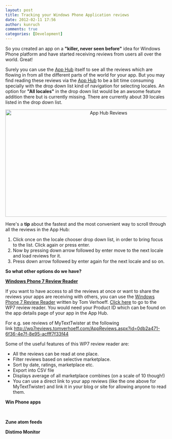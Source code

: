 ```yaml
---
layout: post
title: Tracking your Windows Phone Application reviews
date: 2012-02-11 17:56
author: kunruch
comments: true
categories: [Development]
---
```

So you created an app on a <strong>"killer, never seen before"</strong> idea for Windows Phone platform and have started receiving reviews from users all over the world. Great!

Surely you can use the <a title="create.msdn.com" href="http://create.msdn.com" target="_blank">App Hub</a> itself to see all the reviews which are flowing in from all the different parts of the world for your app. But you may find reading these reviews via the <a title="create.msdn.com" href="http://create.msdn.com" target="_blank">App Hub</a> to be a bit time consuming specially with the drop down list kind of navigation for selecting locales. An option for <strong>"All locales"</strong> in the drop down list would be an awsome feature addition there but is currently missing. There are currently about 39 locales listed in the drop down list.
<p style="text-align: center"><a href="https://kunruchcreations.com/wp-content/uploads/2012/01/apphubreviews.png"><img class="wp-image-349 aligncenter" title="App Hub Reviews" src="https://kunruchcreations.com/wp-content/uploads/2012/01/apphubreviews.png" alt="App Hub Reviews" width="629" height="334" /></a></p>
Here's a <strong>tip</strong> about the fastest and the most convenient way to scroll through all the reviews in the App Hub:
<ol>
	<li>Click once on the locale chooser drop down list, in order to bring focus to the list. Click again or press enter.</li>
	<li>Now by pressing down arrow followed by enter move to the next locale and load reviews for it.</li>
	<li>Press down arrow followed by enter again for the next locale and so on.</li>
</ol>
<strong>So what other options do we have?</strong>

<strong><a title="Link to Windows Phone 7 Review Reader" href="http://wp7reviews.tomverhoeff.com/" rel="bookmark" target="_blank">Windows Phone 7 Review Reader</a></strong>

If you want to have access to all the reviews at once or want to share the reviews your apps are receiving with others, you can use the <a title="Windows Phone 7 Review Reader" href="http://blog.tomverhoeff.nl/2010/11/02/windows-phone-7-review-reader/" rel="bookmark">Windows Phone 7 Review Reader</a> written by Tom Verhoeff. <a href="http://wp7reviews.tomverhoeff.com/" target="_blank">Click here</a> to go to the WP7 review reader. You would need your Product ID which can be found on the app details page of your app in the App Hub.

For e.g. see reviews of MyTextTwister at the following link <a href="http://wp7reviews.tomverhoeff.com/AppReviews.aspx?id=0db2a471-6f36-4e7f-8e95-acfff7f33f44">http://wp7reviews.tomverhoeff.com/AppReviews.aspx?id=0db2a471-6f36-4e7f-8e95-acfff7f33f44</a>

Some of the useful features of this WP7 review reader are:
<ul>
	<li>All the reviews can be read at one place.</li>
	<li>Filter reviews based on selective marketplace.</li>
	<li>Sort by date, ratings, marketplace etc.</li>
	<li>Export into CSV file</li>
	<li>Displays average of all marketplace combines (on a scale of 10 though!)</li>
	<li>You can use a direct link to your app reviews (like the one above for MyTextTwister) and link it in your blog or site for allowing anyone to read them.</li>
</ul>
<strong>Win Phone apps</strong>

&nbsp;

<strong>Zune atom feeds</strong>

<strong>Distimo Monitor</strong>
